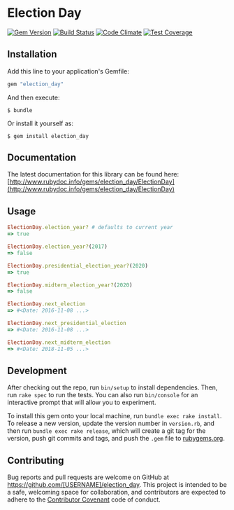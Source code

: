 # Election Day

[![Gem Version](https://badge.fury.io/rb/election_day.svg)](https://badge.fury.io/rb/election_day)
[![Build Status](https://travis-ci.org/jcypret/election_day.svg?branch=master)](https://travis-ci.org/jcypret/election_day)
[![Code Climate](https://codeclimate.com/github/jcypret/election_day/badges/gpa.svg)](https://codeclimate.com/github/jcypret/election_day)
[![Test Coverage](https://codeclimate.com/github/jcypret/election_day/badges/coverage.svg)](https://codeclimate.com/github/jcypret/election_day/coverage)

## Installation

Add this line to your application's Gemfile:

```ruby
gem "election_day"
```

And then execute:

    $ bundle

Or install it yourself as:

    $ gem install election_day

## Documentation

The latest documentation for this library can be found here:
[http://www.rubydoc.info/gems/election_day/ElectionDay](http://www.rubydoc.info/gems/election_day/ElectionDay)

## Usage

```ruby
ElectionDay.election_year? # defaults to current year
=> true

ElectionDay.election_year?(2017)
=> false

ElectionDay.presidential_election_year?(2020)
=> true

ElectionDay.midterm_election_year?(2020)
=> false

ElectionDay.next_election
=> #<Date: 2016-11-08 ...>

ElectionDay.next_presidential_election
=> #<Date: 2016-11-08 ...>

ElectionDay.next_midterm_election
=> #<Date: 2018-11-05 ...>
```

## Development

After checking out the repo, run `bin/setup` to install dependencies. Then, run `rake spec` to run the tests. You can also run `bin/console` for an interactive prompt that will allow you to experiment.

To install this gem onto your local machine, run `bundle exec rake install`. To release a new version, update the version number in `version.rb`, and then run `bundle exec rake release`, which will create a git tag for the version, push git commits and tags, and push the `.gem` file to [rubygems.org](https://rubygems.org).

## Contributing

Bug reports and pull requests are welcome on GitHub at https://github.com/[USERNAME]/election_day. This project is intended to be a safe, welcoming space for collaboration, and contributors are expected to adhere to the [Contributor Covenant](http://contributor-covenant.org) code of conduct.
